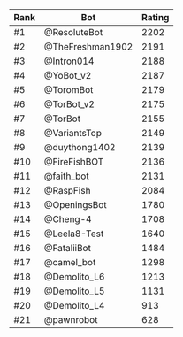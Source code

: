 Rank|Bot|Rating
---|---|---
#1|@ResoluteBot|2202
#2|@TheFreshman1902|2191
#3|@Intron014|2188
#4|@YoBot_v2|2187
#5|@ToromBot|2179
#6|@TorBot_v2|2175
#7|@TorBot|2155
#8|@VariantsTop|2149
#9|@duythong1402|2139
#10|@FireFishBOT|2136
#11|@faith_bot|2131
#12|@RaspFish|2084
#13|@OpeningsBot|1780
#14|@Cheng-4|1708
#15|@Leela8-Test|1640
#16|@FataliiBot|1484
#17|@camel_bot|1298
#18|@Demolito_L6|1213
#19|@Demolito_L5|1131
#20|@Demolito_L4|913
#21|@pawnrobot|628
